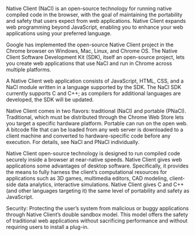 Native Client (NaCl) is an open-source technology for running native compiled code in the browser, with the goal of maintaining the portability and safety that users expect from web applications. Native Client expands web programming beyond JavaScript, enabling you to enhance your web applications using your preferred language.

Google has implemented the open-source Native Client project in the Chrome browser on Windows, Mac, Linux, and Chrome OS. The Native Client Software Development Kit (SDK), itself an open-source project, lets you create web applications that use NaCl and run in Chrome across multiple platforms.

A Native Client web application consists of JavaScript, HTML, CSS, and a NaCl module written in a language supported by the SDK. The NaCl SDK currently supports C and C++; as compilers for additional languages are developed, the SDK will be updated.



Native Client comes in two flavors: traditional (NaCl) and portable (PNaCl). Traditional, which must be distributed through the Chrome Web Store lets you target a specific hardware platform. Portable can run on the open web. A bitcode file that can be loaded from any web server is downloaded to a client machine and converted to hardware-specific code before any execution. For details, see NaCl and PNaCl individually.

Native Client open-source technology is designed to run compiled code securely inside a browser at near-native speeds. Native Client gives web applications some advantages of desktop software. Specifically, it provides the means to fully harness the client’s computational resources for applications such as 3D games, multimedia editors, CAD modeling, client-side data analytics, interactive simulations. Native Client gives C and C++ (and other languages targeting it) the same level of portability and safety as JavaScript.


Security: Protecting the user’s system from malicious or buggy applications through Native Client’s double sandbox model. This model offers the safety of traditional web applications without sacrificing performance and without requiring users to install a plug-in.
